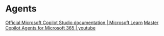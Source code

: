 # Agents

[Official Microsoft Copilot Studio documentation | Microsoft Learn](https://learn.microsoft.com/en-us/microsoft-copilot-studio/)
[Master Copilot Agents for Microsoft 365 | youtube](https://www.youtube.com/watch?v=TlIhjl0aw6I)